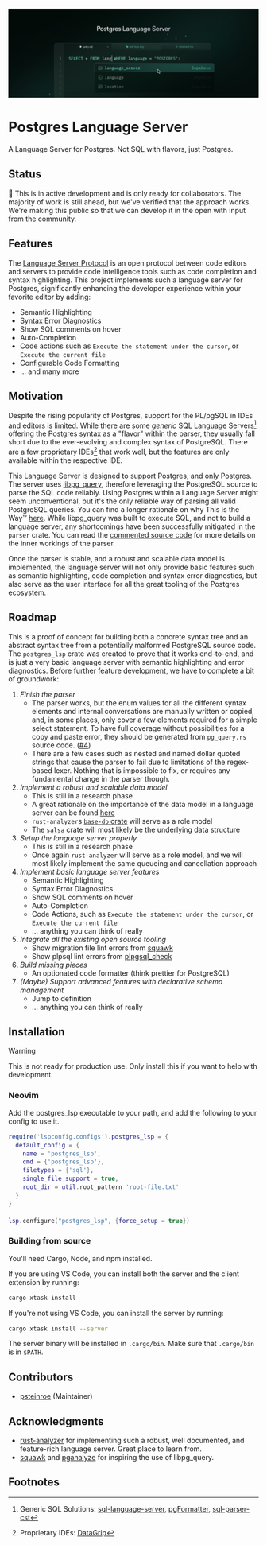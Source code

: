 ![Postgres Language Server](/docs/images/pls-github.png)

# Postgres Language Server

A Language Server for Postgres. Not SQL with flavors, just Postgres.

## Status

🚧 This is in active development and is only ready for collaborators. The majority of work is still ahead, but we've verified that the approach works. We're making this public so that we can develop it in the open with input from the community.

## Features

The [Language Server Protocol](https://microsoft.github.io/language-server-protocol/) is an open protocol between code editors and servers to provide code intelligence tools such as code completion and syntax highlighting. This project implements such a language server for Postgres, significantly enhancing the developer experience within your favorite editor by adding:

- Semantic Highlighting
- Syntax Error Diagnostics
- Show SQL comments on hover
- Auto-Completion
- Code actions such as `Execute the statement under the cursor`, or `Execute the current file`
- Configurable Code Formatting
- ... and many more

## Motivation

Despite the rising popularity of Postgres, support for the PL/pgSQL in IDEs and editors is limited. While there are some *generic* SQL Language Servers[^1] offering the Postgres syntax as a "flavor" within the parser, they usually fall short due to the ever-evolving and complex syntax of PostgreSQL. There are a few proprietary IDEs[^2] that work well, but the features are only available within the respective IDE. 

This Language Server is designed to support Postgres, and only Postgres. The server uses [libpg_query](https://github.com/pganalyze/libpg_query), therefore leveraging the PostgreSQL source to parse the SQL code reliably. Using Postgres within a Language Server might seem unconventional, but it's the only reliable way of parsing all valid PostgreSQL queries. You can find a longer rationale on why This is the Way™ [here](https://pganalyze.com/blog/parse-postgresql-queries-in-ruby). While libpg_query was built to execute SQL, and not to build a language server, any shortcomings have been successfully mitigated in the `parser` crate. You can read the [commented source code](./crates/parser/src/lib.rs) for more details on the inner workings of the parser.

Once the parser is stable, and a robust and scalable data model is implemented, the language server will not only provide basic features such as semantic highlighting, code completion and syntax error diagnostics, but also serve as the user interface for all the great tooling of the Postgres ecosystem.

## Roadmap

This is a proof of concept for building both a concrete syntax tree and an abstract syntax tree from a potentially malformed PostgreSQL source code. The `postgres_lsp` crate was created to prove that it works end-to-end, and is just a very basic language server with semantic highlighting and error diagnostics. Before further feature development, we have to complete a bit of groundwork:

1. _Finish the parser_
   - The parser works, but the enum values for all the different syntax elements and internal conversations are manually written or copied, and, in some places, only cover a few elements required for a simple select statement. To have full coverage without possibilities for a copy and paste error, they should be generated from `pg_query.rs` source code. ([#4](https://github.com/supabase/postgres_lsp/pull/4))
   - There are a few cases such as nested and named dollar quoted strings that cause the parser to fail due to limitations of the regex-based lexer. Nothing that is impossible to fix, or requires any fundamental change in the parser though.
2. _Implement a robust and scalable data model_
   - This is still in a research phase
   - A great rationale on the importance of the data model in a language server can be found [here](https://matklad.github.io/2023/05/06/zig-language-server-and-cancellation.html)
   - `rust-analyzer`s [`base-db` crate](https://github.com/rust-lang/rust-analyzer/tree/master/crates/base-db) will serve as a role model
   - The [`salsa`](https://github.com/salsa-rs/salsa) crate will most likely be the underlying data structure
3. _Setup the language server properly_
   - This is still in a research phase
   - Once again `rust-analyzer` will serve as a role model, and we will most likely implement the same queueing and cancellation approach
4. _Implement basic language server features_
   - Semantic Highlighting
   - Syntax Error Diagnostics
   - Show SQL comments on hover
   - Auto-Completion
   - Code Actions, such as `Execute the statement under the cursor`, or `Execute the current file`
   - ... anything you can think of really
5. _Integrate all the existing open source tooling_
   - Show migration file lint errors from [squawk](https://github.com/sbdchd/squawk)
   - Show plpsql lint errors from [plpgsql_check](https://github.com/okbob/plpgsql_check)
6. _Build missing pieces_
   - An optionated code formatter (think prettier for PostgreSQL)
7. _(Maybe) Support advanced features with declarative schema management_
   - Jump to definition
   - ... anything you can think of really

## Installation

> [!WARNING]
> This is not ready for production use. Only install this if you want to help with development.

### Neovim

Add the postgres_lsp executable to your path, and add the following to your config to use it.

```lua
require('lspconfig.configs').postgres_lsp = {
  default_config = {
    name = 'postgres_lsp',
    cmd = {'postgres_lsp'},
    filetypes = {'sql'},
    single_file_support = true,
    root_dir = util.root_pattern 'root-file.txt'
  }
}

lsp.configure("postgres_lsp", {force_setup = true})
```

### Building from source

You'll need Cargo, Node, and npm installed.

If you are using VS Code, you can install both the server and the client extension by running:

``` sh
cargo xtask install
```

If you're not using VS Code, you can install the server by running:

``` sh
cargo xtask install --server
```

The server binary will be installed in `.cargo/bin`. Make sure that `.cargo/bin` is in `$PATH`.

## Contributors

- [psteinroe](https://github.com/psteinroe) (Maintainer)

## Acknowledgments 

- [rust-analyzer](https://github.com/rust-lang/rust-analyzer) for implementing such a robust, well documented, and feature-rich language server. Great place to learn from.
- [squawk](https://github.com/sbdchd/squawk) and [pganalyze](https://pganalyze.com) for inspiring the use of libpg_query.

## Footnotes

[^1]: Generic SQL Solutions: [sql-language-server](https://github.com/joe-re/sql-language-server), [pgFormatter](https://github.com/darold/pgFormatter/tree/master), [sql-parser-cst](https://github.com/nene/sql-parser-cst)
[^2]: Proprietary IDEs: [DataGrip](https://www.jetbrains.com/datagrip/)
